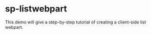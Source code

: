 # sp-listwebpart
This demo will give a step-by-step tutorial of creating a client-side list webpart.
